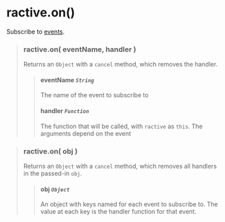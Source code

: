 # ractive.on()

Subscribe to [events](events.md).

> ### ractive.on( eventName, handler )
> Returns an `Object` with a `cancel` method, which removes the handler.
> > #### **eventName** *`String`*
> > The name of the event to subscribe to
> > #### **handler** *`Function`*
> > The function that will be called, with `ractive` as `this`. The arguments depend on the event

> ### ractive.on( obj )
> Returns an `Object` with a `cancel` method, which removes all handlers in the passed-in `obj`.
> > #### **obj** *`Object`*
> > An object with keys named for each event to subscribe to. The value at each key is the handler function for that event.
